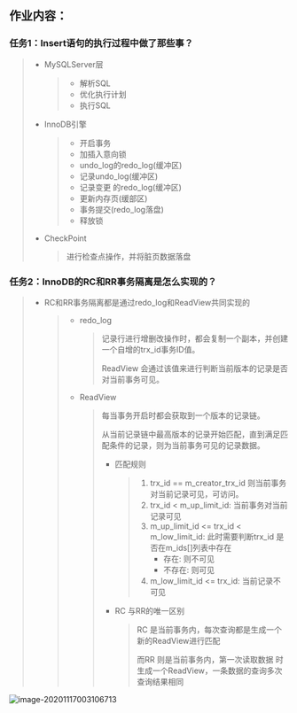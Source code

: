## 作业内容：

### 任务1：Insert语句的执行过程中做了那些事？

> - MySQLServer层
>
>   > - 解析SQL
>   > - 优化执行计划
>   > - 执行SQL
>
> - InnoDB引擎
>
>   > - 开启事务
>   > - 加插入意向锁
>   > - undo_log的redo_log(缓冲区)
>   > - 记录undo_log(缓冲区)
>   > - 记录变更 的redo_log(缓冲区)
>   > - 更新内存页(缓部区)
>   > - 事务提交(redo_log落盘)
>   > - 释放锁
>
> - CheckPoint
>
>   > 进行检查点操作，并将脏页数据落盘

### 任务2：InnoDB的RC和RR事务隔离是怎么实现的？

> - RC和RR事务隔离都是通过redo_log和ReadView共同实现的
>
>   > - redo_log
>   >
>   >   > 记录行进行增删改操作时，都会复制一个副本，并创建一个自增的trx_id事务ID值。
>   >   >
>   >   > ReadView 会通过该值来进行判断当前版本的记录是否对当前事务可见。
>   >
>   > - ReadView
>   >
>   >   > 每当事务开启时都会获取到一个版本的记录链。
>   >   >
>   >   > 从当前记录链中最高版本的记录开始匹配，直到满足匹配条件的记录，则为当前事务可见的记录数据。
>   >   >
>   >   > - 匹配规则
>   >   >
>   >   >   > 1. trx_id == m_creator_trx_id 则当前事务对当前记录可见，可访问。
>   >   >   > 2. trx_id < m_up_limit_id: 当前事务对当前记录可见
>   >   >   > 3. m_up_limit_id <= trx_id < m_low_limit_id: 此时需要判断trx_id 是否在m_ids[]列表中存在
>   >   >   >    - 存在: 则不可见
>   >   >   >    - 不存在: 则可见
>   >   >   > 4. m_low_limit_id <= trx_id: 当前记录不可见
>   >   >
>   >   > - RC 与RR的唯一区别
>   >   >
>   >   >   > RC 是当前事务内，每次查询都是生成一个新的ReadView进行匹配
>   >   >   >
>   >   >   > 而RR 则是当前事务内，第一次读取数据 时生成一个ReadView，一条数据的查询多次查询结果相同



![image-20201117003106713](C:\Users\Administrator\AppData\Roaming\Typora\typora-user-images\image-20201117003106713.png)